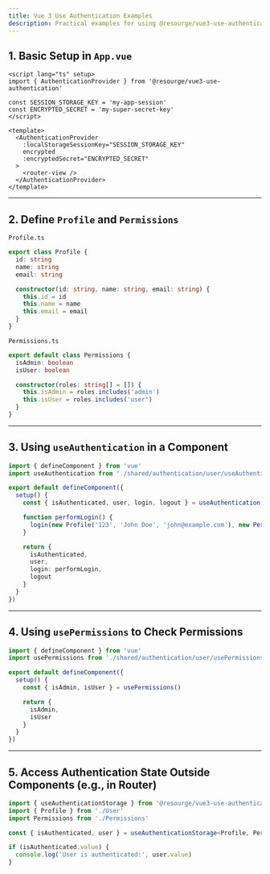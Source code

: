 ```yaml
---
title: Vue 3 Use Authentication Examples
description: Practical examples for using @resourge/vue3-use-authentication.
---
```


## 1. Basic Setup in `App.vue`

```vue
<script lang="ts" setup>
import { AuthenticationProvider } from '@resourge/vue3-use-authentication'

const SESSION_STORAGE_KEY = 'my-app-session'
const ENCRYPTED_SECRET = 'my-super-secret-key'
</script>

<template>
  <AuthenticationProvider
    :localStorageSessionKey="SESSION_STORAGE_KEY"
    encrypted
    :encryptedSecret="ENCRYPTED_SECRET"
  >
    <router-view />
  </AuthenticationProvider>
</template>
````

---

## 2. Define `Profile` and `Permissions`

`Profile.ts`

```ts
export class Profile {
  id: string
  name: string
  email: string

  constructor(id: string, name: string, email: string) {
    this.id = id
    this.name = name
    this.email = email
  }
}
```

`Permissions.ts`

```ts
export default class Permissions {
  isAdmin: boolean
  isUser: boolean

  constructor(roles: string[] = []) {
    this.isAdmin = roles.includes('admin')
    this.isUser = roles.includes('user')
  }
}
```

---

## 3. Using `useAuthentication` in a Component

```ts
import { defineComponent } from 'vue'
import useAuthentication from './shared/authentication/user/useAuthentication'

export default defineComponent({
  setup() {
    const { isAuthenticated, user, login, logout } = useAuthentication()

    function performLogin() {
      login(new Profile('123', 'John Doe', 'john@example.com'), new Permissions(['user']), 'token123', 'cookie123')
    }

    return {
      isAuthenticated,
      user,
      login: performLogin,
      logout
    }
  }
})
```

---

## 4. Using `usePermissions` to Check Permissions

```ts
import { defineComponent } from 'vue'
import usePermissions from './shared/authentication/user/usePermissions'

export default defineComponent({
  setup() {
    const { isAdmin, isUser } = usePermissions()

    return {
      isAdmin,
      isUser
    }
  }
})
```

---

## 5. Access Authentication State Outside Components (e.g., in Router)

```ts
import { useAuthenticationStorage } from '@resourge/vue3-use-authentication'
import { Profile } from './User'
import Permissions from './Permissions'

const { isAuthenticated, user } = useAuthenticationStorage<Profile, Permissions>()

if (isAuthenticated.value) {
  console.log('User is authenticated:', user.value)
}
```